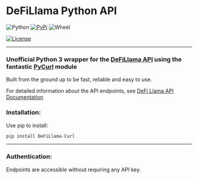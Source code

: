 # DeFiLlama Python API

![Python](https://img.shields.io/pypi/pyversions/DeFiLlama-Curl?style=flat-square)
[![PyPi](https://img.shields.io/pypi/v/DeFiLlama-Curl?style=flat-square)](https://pypi.org/project/DeFiLlama-Curl/)
![Wheel](https://img.shields.io/pypi/wheel/DeFiLlama-Curl?style=flat-square)

[![License](https://img.shields.io/badge/License-Apache%202.0-blue.svg)](https://opensource.org/licenses/Apache-2.0)

-------

### Unofficial Python 3 wrapper for the [DeFiLlama API](https://defillama.com/home) using the fantastic [PyCurl](http://pycurl.io/) module

Built from the ground up to be fast, reliable and easy to use.

For detailed information about the API endpoints, see [DeFi Llama API Documentation](https://docs.llama.fi/api)

### Installation:

Use pip to install:

```python
pip install DeFiLlama-Curl
```
<!-- 
*TODO: Add conda link* -->

-----------

### Authentication:

Endpoints are accessible without requiring any API key.

<!-- -----------

### Documentation:

*TODO: Add readthedocs link* -->